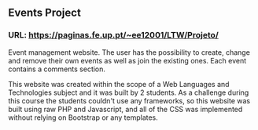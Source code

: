 ## Events Project

### URL: https://paginas.fe.up.pt/~ee12001/LTW/Projeto/

Event management website. The user has the possibility to create, change and remove their own events as well as join the existing
ones. Each event contains a comments section.

This website was created within the scope of a Web Languages and Technologies subject and it was built by 2 students. 
As a challenge during this course the students couldn't use any frameworks, so this website was built using raw PHP and Javascript, and all of the CSS was implemented without relying on Bootstrap or any templates.

